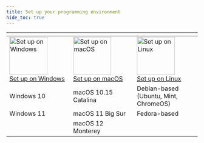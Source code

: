 ```yaml
---
title: Set up your programming environment
hide_toc: true
---
```


| <img width=500 /> | <img width=500 /> | <img width=500 /> |
| :-- | :-- | :-- |
| <a href="setup-windows"><image src="/img/windows.svg" title="Set up on Windows" width=100><br>Set up on Windows | <a href="setup-macos"><image src="/img/macos.svg" title="Set up on macOS" width=100><br>Set up on macOS | <a href="setup-linux"><image src="/img/ubuntu.svg" title="Set up on Linux" width=100><br>Set up on Linux |
| Windows 10 | macOS 10.15 Catalina | Debian-based (Ubuntu, Mint, ChromeOS) |
| Windows 11 | macOS 11 Big Sur | Fedora-based |
| | macOS 12 Monterey | |

